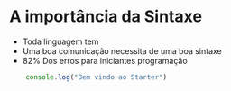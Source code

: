 # A importância da Sintaxe

* Toda linguagem tem
* Uma boa comunicação necessita de uma boa sintaxe
* 82% Dos erros para iniciantes programação

```js
    console.log("Bem vindo ao Starter")
```